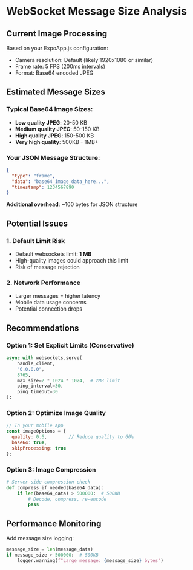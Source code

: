 # WebSocket Message Size Analysis

## Current Image Processing

Based on your ExpoApp.js configuration:
- Camera resolution: Default (likely 1920x1080 or similar)
- Frame rate: 5 FPS (200ms intervals)
- Format: Base64 encoded JPEG

## Estimated Message Sizes

### Typical Base64 Image Sizes:
- **Low quality JPEG**: 20-50 KB
- **Medium quality JPEG**: 50-150 KB  
- **High quality JPEG**: 150-500 KB
- **Very high quality**: 500KB - 1MB+

### Your JSON Message Structure:
```json
{
  "type": "frame",
  "data": "base64_image_data_here...",
  "timestamp": 1234567890
}
```

**Additional overhead**: ~100 bytes for JSON structure

## Potential Issues

### 1. Default Limit Risk
- Default websockets limit: **1 MB**
- High-quality images could approach this limit
- Risk of message rejection

### 2. Network Performance
- Larger messages = higher latency
- Mobile data usage concerns
- Potential connection drops

## Recommendations

### Option 1: Set Explicit Limits (Conservative)
```python
async with websockets.serve(
    handle_client, 
    "0.0.0.0", 
    8765,
    max_size=2 * 1024 * 1024,  # 2MB limit
    ping_interval=30,
    ping_timeout=30
):
```

### Option 2: Optimize Image Quality
```javascript
// In your mobile app
const imageOptions = {
  quality: 0.6,        // Reduce quality to 60%
  base64: true,
  skipProcessing: true
};
```

### Option 3: Image Compression
```python
# Server-side compression check
def compress_if_needed(base64_data):
    if len(base64_data) > 500000:  # 500KB
        # Decode, compress, re-encode
        pass
```

## Performance Monitoring

Add message size logging:
```python
message_size = len(message_data)
if message_size > 500000:  # 500KB
    logger.warning(f"Large message: {message_size} bytes")
```
